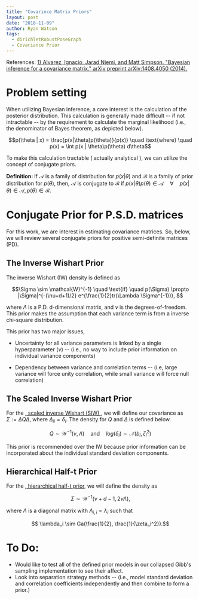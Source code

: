 ```yaml
---
title: "Covarince Matrix Priors"
layout: post
date: "2018-11-09"
author: Ryan Watson
tags:
  - dirichletRobustPoseGraph
  - Covariance Prior
---
```


<bf> References: </bf>
<a href="https://arxiv.org/pdf/1408.4050.pdf"> 1) Alvarez, Ignacio, Jarad Niemi, and Matt Simpson. "Bayesian inference for a covariance matrix." arXiv preprint arXiv:1408.4050 (2014).</a>



# Problem setting

When utilizing Bayesian inference, a core interest is the calculation of the posterior distribution. This calculation is generally made difficult -- if not intractable -- by the requirement to calculate the marginal likelihood (i.e., the denominator of Bayes theorem, as depicted below).

$$p(\theta | x) = \frac{p(x|\theta)p(\theta)}{p(x)} \quad \text{where} \quad p(x)  = \int p(x | \theta)p(\theta) d\theta$$

To make this calculation tractable ( actually analytical ), we can utilize the concept of conjugate priors.

<b> Definition: </b>
If $\mathcal{A}$ is a family of distribution for $p(x|\theta)$ and $\mathcal{B}$ is a family of prior distribution for $p(\theta)$, then, $\mathcal{A}$ is conjugate to $\mathcal{B}$ if $p(x|\theta)p(\theta) \in \mathcal{A} \quad \forall \quad p(x|\theta) \in \mathcal{A}, p(\theta) \in \mathcal{B}$.

# Conjugate Prior for P.S.D. matrices

For this work, we are interest in estimating covariance matrices. So, below, we will review several conjugate priors for positive semi-definite matrices (PD).

##  The Inverse Wishart Prior

The inverse Wishart (IW) density is defined as

$$\Sigma \sim \mathcal{W}^{-1} \quad \text{if} \quad p(\Sigma) \propto |\Sigma|^{-(\nu+d+1)/2} e^{\frac{1}{2}tr(\Lambda \Sigma^{-1})}, $$

where $\Lambda$ is a P.D. d-dimensional matrix, and $\nu$ is the degrees-of-freedom. This prior makes the assumption that each variance term is from a inverse chi-square distribution.

This prior has two major issues,

- Uncertainty for all variance parameters is linked by a single hyperparameter ($\nu$)
-- (i.e., no way to include prior information on individual variance components)

- Dependency between variance and correlation terms
-- (i.e, large variance will force unity correlation, while small variance will force null correlation)

## The Scaled Inverse Wishart Prior

For the <a href="http://www.stat.columbia.edu/~gelman/stuff_for_blog/omalley.pdf">, scaled inverse Wishart (SIW) </a>, we will define our covariance as $\Sigma := \Delta Q \Delta$, where $\Delta_{ii} = \delta_i$. The density for $Q$ and $\Delta$ is defined below.

$$ Q \sim \mathcal{W}^{-1}(\nu, \Lambda) \quad \text{and} \quad log(\delta_i) \sim \mathcal{N}(b_i, \zeta_i^2) $$

This prior is recommended over the IW because prior information can be incorporated about the individual standard deviation components.


## Hierarchical Half-t Prior

For the <a href="http://matt-wand.utsacademics.info/publicns/Huang13.pdf">, hierarchical half-t prior</a>, we will define the density as

$$ \Sigma \sim \mathcal{W}^{-1}(\nu+d-1, 2\nu\Lambda), $$

where $\Lambda$ is a diagonal matrix with $\Lambda_{i,i} = \lambda_i$ such that

$$ \lambda_i \sim Ga(\frac{1}{2}, \frac{1}{\zeta_i^2}).$$


# To Do:
- Would like to test all of the defined prior models in our collapsed Gibb's sampling implementation to see their affect.
- Look into separation strategy methods
-- (i.e., model standard deviation and correlation coefficients independently and then combine to form a prior.)
